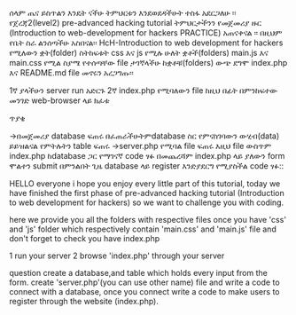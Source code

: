 
ሰላም ጤና ይስጥልን እንዴት ናችሁ ትምህርቱን እንደወደዳችሁት ተስፋ አደርጋለሁ ፡፡ የጀረጃ2(level2) pre-advanced hacking tutorial ትምህርታችንን የመጀመሪያ ዙር (Introduction to
web-development for hackers PRACTICE) አጠናቀናል ፡፡ በዚህም የቤት ስራ ልንሰጣችሁ አስበናል፡፡ HcH-Introduction to web development for hackers የሚለውን ቋት(folder) ስትከፍቱት css እና js የሚሉ ሁለት ቋቶች(folders) main.js እና main.css የሚል ስያሜ የተሰጣቸው file ታገኛላችሁ ከቋቶቹ(folders) ውጭ ደግሞ index.php እና README.md file መኖሩን
አረጋግጡ፡፡

1ኛ ያላችሁን server run አድርጉ
2ኛ index.php የሚባለውን file ከዚህ በፊት በምንከፍተው መንገድ web-browser ላይ ክፈቱ


ጥያቄ

->በመጀመሪያ database ፍጠሩ በፈጠራችሁትምdatabase ስር የምናስገባውን ውሂብ(data) ይይዝልናል የምትሉትን table ፍጠሩ
->server.php የሚባል file ፍጠሩ እዚህ file ውስጥም index.php ከdatabase ጋር የማገናኛ code ፃፉ በመጨረሻም index.php ላይ ያለውን form ሞልተን submit በምንልበት ጊዜ database
ላይ register እንድያደርግ የሚያስችል code ፃፉ::

HELLO everyone i hope you enjoy every little part of this tutorial, today we have finished the first phase of pre-advanced hacking tutorial (Introduction to web development for hackers) so we want to challenge you with coding.

here we provide you all the folders with respective files once you have 'css' and 'js' folder which respectively contain 'main.css' and 'main.js' file and don't forget to check you have index.php

1 run your server
2 browse 'index.php' through your server

question
  create a database,and table which holds every input from the form.
  create 'server.php'(you can use other name) file and write a code to connect with a database, once you connect write a code to make users to register through the website (index.php).
